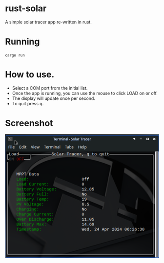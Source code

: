 # rust-solar
A simple solar tracer app re-written in rust.

# Running

```
cargo run
```
# How to use.
 - Select a COM port from the initial list.
 - Once the app is running, you can use the mouse to click LOAD on or off.
 - The display will update once per second.
 - To quit press q.
# Screenshot
![.](https://github.com/javachaos/rust-solar/blob/main/assets/screenshot.png)
